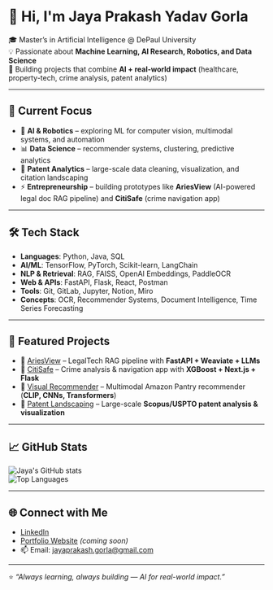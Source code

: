 # 👋 Hi, I'm Jaya Prakash Yadav Gorla  

🎓 Master’s in Artificial Intelligence @ DePaul University  
💡 Passionate about **Machine Learning, AI Research, Robotics, and Data Science**  
🚀 Building projects that combine **AI + real-world impact** (healthcare, property-tech, crime analysis, patent analytics)  

---

## 🔭 Current Focus
- 🤖 **AI & Robotics** – exploring ML for computer vision, multimodal systems, and automation  
- 📊 **Data Science** – recommender systems, clustering, predictive analytics  
- 📑 **Patent Analytics** – large-scale data cleaning, visualization, and citation landscaping  
- ⚡ **Entrepreneurship** – building prototypes like **AriesView** (AI-powered legal doc RAG pipeline) and **CitiSafe** (crime navigation app)  

---

## 🛠️ Tech Stack
- **Languages**: Python, Java, SQL  
- **AI/ML**: TensorFlow, PyTorch, Scikit-learn, LangChain  
- **NLP & Retrieval**: RAG, FAISS, OpenAI Embeddings, PaddleOCR  
- **Web & APIs**: FastAPI, Flask, React, Postman  
- **Tools**: Git, GitLab, Jupyter, Notion, Miro  
- **Concepts**: OCR, Recommender Systems, Document Intelligence, Time Series Forecasting  

---

## 📌 Featured Projects
- 🔹 [AriesView](#) – LegalTech RAG pipeline with **FastAPI + Weaviate + LLMs**  
- 🔹 [CitiSafe](#) – Crime analysis & navigation app with **XGBoost + Next.js + Flask**  
- 🔹 [Visual Recommender](#) – Multimodal Amazon Pantry recommender (**CLIP, CNNs, Transformers**)  
- 🔹 [Patent Landscaping](#) – Large-scale **Scopus/USPTO patent analysis & visualization**  

---

## 📈 GitHub Stats
![Jaya's GitHub stats](https://github-readme-stats.vercel.app/api?username=jayaprakashgorla&show_icons=true&theme=radical)  
![Top Languages](https://github-readme-stats.vercel.app/api/top-langs/?username=jayaprakashgorla&layout=compact&theme=radical)

---

## 🌐 Connect with Me
- [LinkedIn](https://www.linkedin.com/in/jayaprakashyadavgorla)  
- [Portfolio Website](#) *(coming soon)*  
- 📫 Email: jayaprakash.gorla@gmail.com  

---

⭐️ *“Always learning, always building — AI for real-world impact.”*  
